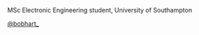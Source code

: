 MSc Electronic Engineering student, University of Southampton

[@bobhart_][ig]

[ig]: https://www.instagram.com/bobhart_/

<!---- 👋 Hi, I’m @bhart17
- 👀 I’m interested in ...
- 🌱 I’m currently learning ...
- 💞️ I’m looking to collaborate on ...
- 📫 How to reach me ... --->

<!---
bhart17/bhart17 is a ✨ special ✨ repository because its `README.md` (this file) appears on your GitHub profile.
You can click the Preview link to take a look at your changes.
--->
